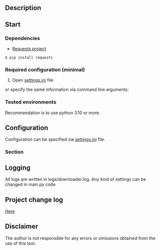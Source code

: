 ## Description

## Start
### Dependencies
- [Requests project](https://pypi.org/project/requests/)
<!-- termynal -->
```
$ pip install requests
```

### Required configuration (minimal)
1. Open [settings.ini](settings.ini) file


or specify the same information via command line arguments:



### Tested environments
Recommendation is to use python 3.10 or more. 

## Configuration
Configuration can be specified via [settings.ini](settings.ini) file.
### Section 

## Logging
All logs are written in logs/downloader.log.
Any kind of settings can be changed in main.py code


## Project change log
[Here](CHANGELOG.md)

## Disclaimer
The author is not responsible for any errors or omissions obtained from the use of this tool. 
